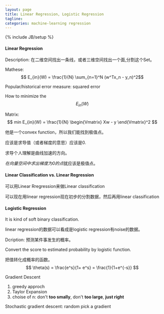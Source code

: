 ```yaml
---
layout: page
title: Linear Regression, Logistic Regression
tagline: 
categories: machine-learning regression
---
```

{% include JB/setup %}

#### Linear Regression

Description: 在二维空间找出一条线，或者三维空间找出一个面,分割这个Set。 

Mathese: $$ E_{in}(W) = \frac{1}{N} \sum_{n=1}^N (w^Tx_n - y_n)^2$$

Popular/historical error measure: squared error 

How to minimize the $$ E_{in} (W) $$

Matrix: $$ min E_{in}(W) = \frac{1}{N} \begin{Vmatrix} Xw - y \end{Vmatrix}^2 $$

他是一个convex function，所以我们能找到极值点。

应该是求导值（或者梯度的意思）应该是0.

求导个人理解是曲线加速的方向。

*在向量空间中求出梯度为0的点*就应该是极值点。

#### Linear Classification vs. Linear Regression

可以用Linear Rregression来做Linear classification

可以现在用linear regression现在初步的分割数据，然后再用linear classification

#### Logistic Regression

It is kind of soft binary classification.

linear regression的数据可以看成是logistic regression有noise的数据。

Dcription: 预测某件事发生的概率。

Convert the score to estimated probability by logistic function.

把值转化成概率的函数。
$$ 
\theta(s) = \frac{e^s}{1+ e^s} = \frac{1}{1+e^{-s}}
$$

Gradient Descent

1. greedy approch
2. Taylor Expansion
3. choise of n: don't **too smally**, don't **too large**, **just right**

Stochastic gradient descent: random pick a gradient
